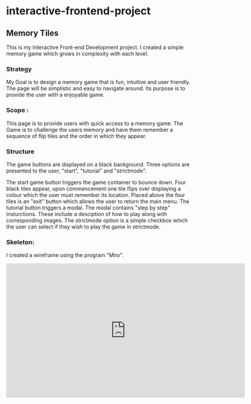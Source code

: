 # interactive-frontend-project
 ## Memory Tiles
 
 This is my Interactive Front-end Development project. I created a simple memory game which grows in complexity with each level. 
 
 
### Strategy 

My Goal is to design a memory game that is fun, intuitive and user friendly. The page will be simplistic and easy to navigate around. 
Its purpose is to provide the user with a enjoyable game. 


### Scope :
This page is to provide users with quick access to a memory game. The Game is to challenge the users memory and have them remember a sequence of flip tiles and the order in which they appear. 

### Structure
The game buttons are displayed on a black background. Three options are presented to the user, "start", "tutorial" and "strictmode". 

The start game button triggers the game container to bounce down. Four black tiles appear, upon commencement one tile flips over displaying a colour which the user must remember its location. Placed above the four tiles is an "exit" button which allows the user to return the main menu. 
The tutorial button triggers a modal. The modal contains "step by step" insturctions. These include a desciption of how to play along with corresponding images. 
The strictmode option is a simple checkbox which the user can select if they wish to play the game in strictmode. 

### Skeleton:
I created a wireframe using the program "Miro". 
<iframe width="640" height="360" src="https://miro.com/app/embed/o9J_ku8Xc7E=/?" frameborder="0" scrolling="no" allowfullscreen></iframe>
